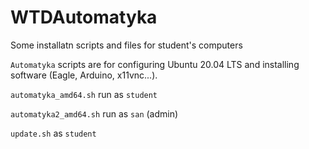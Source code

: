 # WTDAutomatyka
Some installatn scripts and files for student's computers

`Automatyka` scripts are for configuring Ubuntu 20.04 LTS and installing software (Eagle, Arduino, x11vnc...).

`automatyka_amd64.sh` run as `student`

`automatyka2_amd64.sh` run as `san` (admin)

`update.sh` as `student`
